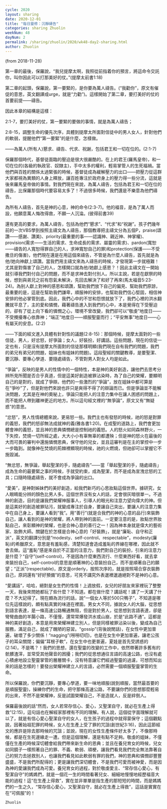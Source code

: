 ```yaml
---
cycle: 2020
layout: sharing
date: 2020-12-01
title: "每日靈修：沉靜禱告"
categories: sharing Zhuolin
weekNum: 48
dayNum: 2
permalink: /sharing/zhuolin/2020/wk48-day2-sharing.html
author: Zhuolin
---
```

(from 2018-11-28)

第一章的最後，保羅說，“我兒提摩太啊，我照從前指着你的預言，將這命令交託你，叫你因此可以打那美好的仗。”(提摩太前書1:18)  

第二章的起頭，保羅說，第一要緊的，是你要為萬人禱告。(“我勸你”，原文有催促的意思，英文翻譯成urge，就是“力勸”)。這樣開始了第二章，要打美好的仗的首要前提——禱告。  

因此本章的結構是這樣：  

2:1-7，要打美好的仗，第一要緊的要做的事情，就是為萬人禱告；  

2:8-15，調整生命的優先次序，具體到提摩太所面對信徒中的男人女人，針對他們的軟弱，提醒他們“第一要緊”的是什麼，怎樣做。  

——為萬人(所有人)懇求、禱告、代求、祝謝，包括君王和一切在位的。(2:1-7)  

保羅那個時代，基督徒面臨的壓迫是很大很嚴酷的。在上的君王(羅馬皇帝)，和一切在位的(各級的執政官、奴隸主)，手中太多的權利，輕易掌管人的生死福禍。當他們與百姓的關係太過緊張的時候，基督徒成為緩解壓力的出口——把壓力從這群大家都視為異類的人身上釋放，讓百姓專注於政府身上的壓力得一些分流，這就是後來羅馬皇帝做的事情。對我們現在來說，為萬人禱告，包括為君王和一切在位的禱告，比保羅那個時代要容易太多了！不過很多時候，我們還是不樂意為他們禱告。  

為所有人禱告，首先是神的心意，神的命令(2:3-7)。他的福音，是為了萬人而設，他願意萬人悔改得救，不願一人沉淪。(彼得前書39)  

還有更高的要求，為萬人禱告，包括為他們“懇求”、“代求”和“祝謝”。孩子們幾年前的一次VBS學到按照主禱文為人禱告，那個教導把主禱文分為五個P，praise(頌讚——感謝、讚美)、priority(最重要的事——認識神、親近神、神掌權)、provision(需求——生活的需求、生命成長的需求、屬靈的需求)、pardon(寬恕——禱告的人寬恕得罪自己的人，求神寬恕自己的罪)和protection(保護——不受撒旦的傷害)，他們現在還是在用這個來禱告，不管是為什麼人禱告，首先就是為他/她向神獻上頌讚。當我們用主禱文來為人禱告的時候，才發現第一步就極難！尤其是對傷害了自己的人，怎樣開口就為他/她獻上感恩？！因此主禱文在一開始就引導我們對付自己的問題，而不是求神去對付別人。所以主說，若是在獻祭的時候，想到與弟兄之前有怨氣未解決，先回去解決了和好了再來(馬太福音5:23-24)。為别人獻上對神的感恩和頌讚，幫助我們放下自己的偏見、幫助我們原諒，最重要的是，這是在幫助我們謙卑，順服神的安排，也幫助我們信心堅固，相信神安排的他必掌管到底。因此，我們心中的不甘和怨恨就放下了，我們心裡的洪水翻騰就平息了，主的愛和憐憫，藉著禱告進入到我們的心中，本是覺得在下受壓迫的，卻有了從上向下看的憐憫之心，環境不曾改變，我們卻可以“敬虔”地度日——不受攪擾專心依靠神；“端正”地度日——順服聖靈而行；“平安無事”地度日——心有屬天的安息。(2:2)  

——下面的經文進入具體有針對性的議題(2:8-15)：那個時候，提摩太面對的一些信徒，男人，好忿怒，好爭論；女人，好裝扮，好講話。這些問題，現在的信徒一定也有，只是沒有提摩太所面對的信徒那樣明顯(我們現在自有我們的問題，我們的弟兄有弟兄的問題，姐妹也有姐妹的問題)。這段聖經的關鍵教導，是要聖潔、要沉靜、要專心學道、要隨處禱告，不管對男人對女人均是如此。  

“爭論”，反映的是男人的性情中的一個特性，本是神的美好創造，讓他們去思考分辨所見所聞是否合乎真道，但是這美好創造被罪沾染時，為了自己的榮耀，要顯明自己的是對的，就成了爭辯。他們的一些激烈的“爭論”，放在姐妹中都可算是在“爭吵”了，但是對他們來說也許只是爽得不得了的辯論而已。但是爭論並不能解決問題，尤其是在神的奧秘上，爭論只能把人的注意力集中在讓人困惑的問題上，而不能把人帶到離神更近的地方。所以這句經文裡的“無爭論”，原文又有“無疑惑”的意思。  

“忿怒”，男人性情總體來說，更易怒一些。我們主也有發怒的時候，祂的怒是對罪的義怒，我們的怒卻無法成就神的義(雅各書1:20)。在成聖的道路上，我們會更加體會神的義怒，並且神的恩典憐憫總是控制祂的義怒。人的怒火如同森林野火，一下失控，焚燒一切所經之處，大大小小有辜無辜的都遭殃；但是神的怒火在最後的大而可畏的審判中還施憐憫恩典，保守他的兒女，並且這審判是在主的掌控中一步一步臨到。就像神在焚燒的荊棘裡顯現的時候，祂的火燃燒，但祂卻可以掌握它不施毀滅。  

“無忿怒，無爭論，舉起聖潔的手，隨處禱告”——當「舉起聖潔的手，隨處禱告」成為生命的最要緊之事的時候，手就受約束，成為聖潔，而不是成為宣洩忿怒的工具；口隨時隨處禱告，就不會成為爭論的出口。  

“愛美”，是神對姊妹們的美好創造，給我們新巧的心思妝點這個世界。據研究，女人眼睛能分辨的顏色比男人多。這個世界沒有女人的話，定會很灰暗很單一。不過神的創造，目的是讓我們榮耀神服事人，引導人的眼光和注意力望向偉大的神。但是這美好的創造被罪玷污，就變成專注於自身，要讓自己突出，要讓人的注意力集中在自己身上，要讓人看到“我”。用“善行”(就是合我們的神的心意的品行)來裝飾自己，讓人看到的是神的榮耀，將人帶到神的面前。一定要注意的是，妝點世界妝點自己，來彰顯神的榮耀，也是合神心意的善行之一！因為神本身就是偉大的藝術家、妝飾大師。關鍵在於怎樣是合神心意的「好裝飾」，就是“廉恥、自守和正派”，英文的翻譯分別是“modesty、self-control、respectable”，modesty(廉恥)的希臘原文，意思是有羞恥感，清楚知道會造成羞恥的界線在哪裡，因此就不會去做。這“羞恥”感是來自於不正當的注意力，我們對自己的裝扮，引來的注意力是什麼？“自守”(self-control)，不是因為什麼東西流行、什麼東西好看，就去拿來裝扮自己，self-control的意思是順著神的心意裝扮自己，而不是順著自己的願望；“正派”(respectable)，原文是orderly，按照次序的，就是按照場合穿衣裝飾自己，原詞還有“好好預備”的意思，可見不講究外表邋裡邋遢絕對不是神的心意。  

“愛講話”，哈哈，絕對是女生們的性情！上週放假，女兒的好朋友來家裡玩了整整一天，我後來問她都玩了些什麼？不知道。都在做什麼？講話呢！講了一天講了什麼？不大記得了。現在頗為流行的話，說“一個女人等於500只鴨子”，不知道是哪位先這樣說的，頗有點真實的味道在裡面。男女大不同，據說女人的大腦，從思想到語言表達，是一條高速公路暢通無阻，但是對於男人，從思想到言語表達，卻是彎彎曲曲的羊腸小路，不僅慢，還常常爆發洪水或山崩，於是“此路不通”。這都是神的美好創造，本意是用來榮耀神建立別人，但是同樣被罪沾染以後，變成為自己服務，滿足自己，就成了醜陋的惡習。“gossip”(背後說閒話)，在女性中更加普遍，破壞了多少關係！“nagging”(嘮嘮叨叨)，也是在女生中更加普遍，讓老公孩子的耳朵關閉；偏偏“耳根子軟”，在女生中也更普遍，夏娃是首先受誘惑的(2:14)，不是嗎？！我們的思想，還在聖靈的改變的工作中，依然帶著許多舊有的骯髒渣滓，並常受其他聲音的困擾；我們的從思想通往言語的高速公路，也沒有處心積慮地設立聖靈掌管的層層關卡，沒有特意讓它們經過聖靈的過濾，可想而知出來的話是怎樣的！要發出榮耀神建立人的言語，必然需要一個順服聖靈掌管的生命。  

所以保羅說，你們要沉靜，要專心學道，要一味地順服(說到順服，當然最首要的是順服聖靈)，操練你們的生命，把守那條高速公路，不要讓你們的思想那麼輕易的出來，不然不是榮耀神，反是試圖榮耀自己，不是造就人，反是絆倒人。  

保羅最後說的話“然而，女人若常存信心、愛心，又聖潔自守，就必在生產上得救”(2:15)，這句話也在解經家那裡有不同的理解。有人說，這個從字面理解就可以了，就是有信心愛心聖潔自守的女人，在生孩子的過程中就得蒙保守；這個觀點說，因著始祖犯罪的時候，女人在生產上受了罪的咒詛(創世紀3:16)，因此這節經文的應許是除去那時候的咒詛；並說，現在的女性生產條件好太多了，不像那時候，都是在生死邊緣走一遭。但是這個理解，還是有點不足夠。敬虔的姐妹，不僅僅在生產的時候深切體會給我們帶來新生命的恩典；並且在養兒育女的時候，兒女如同鏡子一樣照著自己的罪、不義、軟弱、頑梗，讓我們看見我們完全無法靠著自己的努力去拯救別人，也讓我們看見如此軟弱有罪的我們，神的恩典和憐憫卻豐豐盛盛，不是我們所配得的；更是讓我們深切體會，不是我們可愛而被神愛，而是因為神的愛讓我們成為可愛。養兒育女的過程，對於敬虔愛主、“常存信心愛心，有聖潔自守”的媽媽們，就是一個花一生的時間看著兒女、細細地慢慢地經歷福音大能的過程！這“在生產上得救”，實在並非單單是指生產的那短短的時間，而是媽媽們的一生之久，“常存信心愛心，又聖潔自守，就必在生產上得救”，這話是實實在在“可佩服”的！  

`Zhuolin`  

